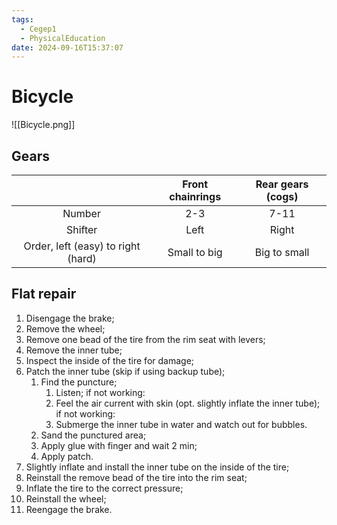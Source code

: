 ```yaml
---
tags:
  - Cegep1
  - PhysicalEducation
date: 2024-09-16T15:37:07
---
```


# Bicycle

![[Bicycle.png]]

## Gears

|                                    | Front chainrings | Rear gears (cogs) |
|:----------------------------------:|:----------------:|:-----------------:|
|               Number               |       2-3        |       7-11        |
|              Shifter               |       Left       |       Right       |
| Order, left (easy) to right (hard) |    Small to big     |     Big to small     |

## Flat repair

1. Disengage the brake;
2. Remove the wheel;
3. Remove one bead of the tire from the rim seat with levers;
4. Remove the inner tube;
5. Inspect the inside of the tire for damage;
6. Patch the inner tube (skip if using backup tube);
	1. Find the puncture;
		1. Listen; if not working:
		2. Feel the air current with skin (opt. slightly inflate the inner tube); if not working:
		3. Submerge the inner tube in water and watch out for bubbles.
	2. Sand the punctured area;
	3. Apply glue with finger and wait 2 min;
	4. Apply patch.
7. Slightly inflate and install the inner tube on the inside of the tire;
8. Reinstall the remove bead of the tire into the rim seat;
9. Inflate the tire to the correct pressure;
10. Reinstall the wheel;
11. Reengage the brake.